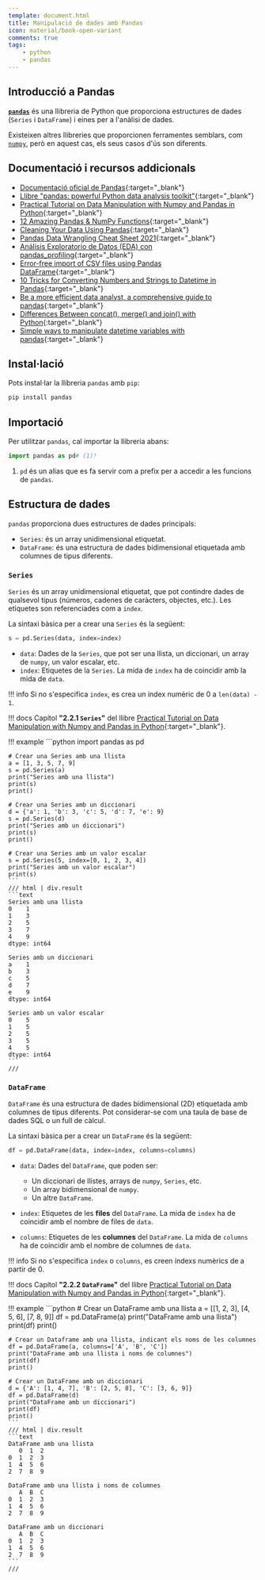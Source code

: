 ```yaml
---
template: document.html
title: Manipulació de dades amb Pandas
icon: material/book-open-variant
comments: true
tags:
    - python
    - pandas
---
```



## Introducció a Pandas
[__`pandas`__](https://pandas.pydata.org/) és una llibreria de Python que proporciona
estructures de dades (`Series` i `DataFrame`) i eines per a l'anàlisi de dades.

Existeixen altres llibreries que proporcionen ferramentes semblars, com [`numpy`](https://numpy.org/),
però en aquest cas, els seus casos d'ús son diferents.

## Documentació i recursos addicionals
- [Documentació oficial de Pandas](https://pandas.pydata.org/docs/){:target="_blank"}
- [Llibre "pandas: powerful Python data analysis toolkit"][llibre-git]{:target="_blank"}
- [Practical Tutorial on Data Manipulation with Numpy and Pandas in Python](https://www.hackerearth.com/practice/machine-learning/data-manipulation-visualisation-r-python/tutorial-data-manipulation-numpy-pandas-python/tutorial/){:target="_blank"}
- [12 Amazing Pandas & NumPy Functions](https://towardsdatascience.com/12-amazing-pandas-numpy-functions-22e5671a45b8?gi=443f0701b52d){:target="_blank"}
- [Cleaning Your Data Using Pandas](https://medium.com/geekculture/cleaning-your-data-using-pandas-ffbe21ccea81){:target="_blank"}
- [Pandas Data Wrangling Cheat Sheet 2021](https://towardsdatascience.com/pandas-data-wrangling-cheat-sheet-2021-cf70f577bcdd){:target="_blank"}
- [Análisis Exploratorio de Datos (EDA) con pandas_profiling](https://medium.com/tacosdedatos/an%C3%A1lisis-exploratorio-de-datos-eda-con-pandas-profiling-cf6c19caa8aa){:target="_blank"}
- [Error-free import of CSV files using Pandas DataFrame](https://towardsdatascience.com/how-to-import-csv-files-using-pandas-dataframe-error-free-62da3c31393c){:target="_blank"}
- [10 Tricks for Converting Numbers and Strings to Datetime in Pandas](https://towardsdatascience.com/10-tricks-for-converting-numbers-and-strings-to-datetime-in-pandas-82a4645fc23d){:target="_blank"}
- [Be a more efficient data analyst, a comprehensive guide to pandas](https://manojsaini18.medium.com/be-a-more-efficient-data-analyst-a-comprehensive-guide-to-pandas-63ea057bf828){:target="_blank"}
- [Differences Between concat(), merge() and join() with Python](https://pub.towardsai.net/differences-between-concat-merge-and-join-with-python-1a6541abc08d){:target="_blank"}
- [Simple ways to manipulate datetime variables with pandas](https://towardsdatascience.com/simple-ways-to-manipulate-datetime-variables-with-pandas-cfe9e8d36d24){:target="_blank"}

## Instal·lació
Pots instal·lar la llibreria `pandas` amb `pip`:

```bash
pip install pandas
```

## Importació
Per utilitzar `pandas`, cal importar la llibreria abans:

```python
import pandas as pd# (1)!
```

1. `pd` és un alias que es fa servir com a prefix per a accedir a les funcions de `pandas`.

## Estructura de dades
`pandas` proporciona dues estructures de dades principals:

- `Series`: és un array unidimensional etiquetat.
- `DataFrame`: és una estructura de dades bidimensional etiquetada amb columnes de tipus diferents.

### `Series`
`Series` és un array unidimensional etiquetat, que pot contindre
dades de qualsevol tipus (números, cadenes de caràcters, objectes, etc.).
Les etiquetes son referenciades com a `index`.

La sintaxi bàsica per a crear una `Series` és la següent:

```python
s = pd.Series(data, index=index)
```

- `data`: Dades de la `Series`, que pot ser una llista, un diccionari, un array de `numpy`, un valor escalar, etc.
- `index`: Etiquetes de la `Series`. La mida de `index` ha de coincidir amb la mida de `data`.

!!! info
    Si no s'especifica `index`, es crea un índex numèric de 0 a `len(data) - 1`.

!!! docs
    Capítol __"2.2.1 `Series`"__ del llibre [Practical Tutorial on Data Manipulation with Numpy and Pandas in Python][llibre-git]{:target="_blank"}.

!!! example
    ```python
    import pandas as pd

    # Crear una Series amb una llista
    a = [1, 3, 5, 7, 9]
    s = pd.Series(a)
    print("Series amb una llista")
    print(s)
    print()

    # Crear una Series amb un diccionari
    d = {'a': 1, 'b': 3, 'c': 5, 'd': 7, 'e': 9}
    s = pd.Series(d)
    print("Series amb un diccionari")
    print(s)
    print()

    # Crear una Series amb un valor escalar
    s = pd.Series(5, index=[0, 1, 2, 3, 4])
    print("Series amb un valor escalar")
    print(s)
    ```
    /// html | div.result
    ```text
    Series amb una llista
    0    1
    1    3
    2    5
    3    7
    4    9
    dtype: int64

    Series amb un diccionari
    a    1
    b    3
    c    5
    d    7
    e    9
    dtype: int64

    Series amb un valor escalar
    0    5
    1    5
    2    5
    3    5
    4    5
    dtype: int64
    ```
    ///

### `DataFrame`
`DataFrame` és una estructura de dades bidimensional (2D) etiquetada
amb columnes de tipus diferents. Pot considerar-se com una taula de base de dades SQL
o un full de càlcul.

La sintaxi bàsica per a crear un `DataFrame` és la següent:

```python
df = pd.DataFrame(data, index=index, columns=columns)
```

- `data`: Dades del `DataFrame`, que poden ser:

    - Un diccionari de llistes, arrays de `numpy`, `Series`, etc.
    - Un array bidimensional de `numpy`.
    - Un altre `DataFrame`.

- `index`: Etiquetes de les __files__ del `DataFrame`. La mida de `index` ha de coincidir amb el nombre de files de `data`.

- `columns`: Etiquetes de les __columnes__ del `DataFrame`. La mida de `columns` ha de coincidir amb el nombre de columnes de `data`.

!!! info
    Si no s'especifica `index` o `columns`, es creen índexs numèrics de a partir de 0.

!!! docs
    Capítol __"2.2.2 `DataFrame`"__ del llibre [Practical Tutorial on Data Manipulation with Numpy and Pandas in Python][llibre-git]{:target="_blank"}.

!!! example
    ```python
    # Crear un DataFrame amb una llista
    a = [[1, 2, 3], [4, 5, 6], [7, 8, 9]]
    df = pd.DataFrame(a)
    print("DataFrame amb una llista")
    print(df)
    print()

    # Crear un Dataframe amb una llista, indicant els noms de les columnes
    df = pd.DataFrame(a, columns=['A', 'B', 'C'])
    print("DataFrame amb una llista i noms de columnes")
    print(df)
    print()

    # Crear un DataFrame amb un diccionari
    d = {'A': [1, 4, 7], 'B': [2, 5, 8], 'C': [3, 6, 9]}
    df = pd.DataFrame(d)
    print("DataFrame amb un diccionari")
    print(df)
    print()
    ```
    /// html | div.result
    ```text
    DataFrame amb una llista
       0  1  2
    0  1  2  3
    1  4  5  6
    2  7  8  9

    DataFrame amb una llista i noms de columnes
       A  B  C
    0  1  2  3
    1  4  5  6
    2  7  8  9

    DataFrame amb un diccionari
       A  B  C
    0  1  2  3
    1  4  5  6
    2  7  8  9
    ```
    ///


[llibre-git]: https://pandas.pydata.org/pandas-docs/version/1.4.4/pandas.pdf
